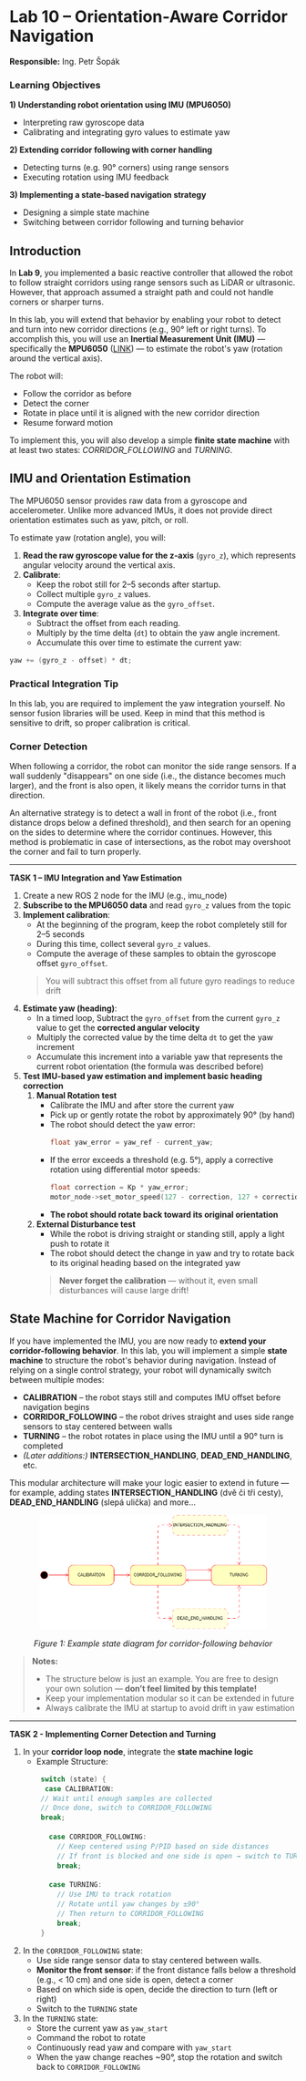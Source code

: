 # Lab 10 – Orientation-Aware Corridor Navigation

**Responsible:** Ing. Petr Šopák

### Learning Objectives

**1) Understanding robot orientation using IMU (MPU6050)**
  - Interpreting raw gyroscope data
  - Calibrating and integrating gyro values to estimate yaw

**2) Extending corridor following with corner handling**
  - Detecting turns (e.g. 90° corners) using range sensors
  - Executing rotation using IMU feedback

**3) Implementing a state-based navigation strategy**
  - Designing a simple state machine
  - Switching between corridor following and turning behavior

## Introduction

In **Lab 9**, you implemented a basic reactive controller that allowed the robot to follow straight corridors using range sensors such as LiDAR or ultrasonic. However, that approach assumed a straight path and could not handle corners or sharper turns.

In this lab, you will extend that behavior by enabling your robot to detect and turn into new corridor directions (e.g., 90° left or right turns). To accomplish this, you will use an **Inertial Measurement Unit (IMU)** — specifically the **MPU6050** ([LINK](https://www.alldatasheet.com/datasheet-pdf/pdf/1132807/TDK/MPU-6050.html#:~:text=Part%20#:%20MPU-6050.%20Download.%20File%20Size:%20905Kbytes.%20Page:,MotionTracking%20Device%20with%20DMP%20(MPU-6050/-6000).%20Manufacturer:%20TDK%20Electronics.)) — to estimate the robot's yaw (rotation around the vertical axis).

The robot will:
- Follow the corridor as before
- Detect the corner
- Rotate in place until it is aligned with the new corridor direction
- Resume forward motion

To implement this, you will also develop a simple **finite state machine** with at least two states: *CORRIDOR_FOLLOWING* and *TURNING*.


## IMU and Orientation Estimation

The MPU6050 sensor provides raw data from a gyroscope and accelerometer. Unlike more advanced IMUs, it does not provide direct orientation estimates such as yaw, pitch, or roll.

To estimate yaw (rotation angle), you will:
1. **Read the raw gyroscope value for the z-axis** (`gyro_z`), which represents angular velocity around the vertical axis.
2. **Calibrate**:
   - Keep the robot still for 2–5 seconds after startup.
   - Collect multiple `gyro_z` values.
   - Compute the average value as the `gyro_offset`.
3. **Integrate over time**:
   - Subtract the offset from each reading.
   - Multiply by the time delta (`dt`) to obtain the yaw angle increment.
   - Accumulate this over time to estimate the current yaw:

```cpp
yaw += (gyro_z - offset) * dt;
```

### Practical Integration Tip
In this lab, you are required to implement the yaw integration yourself. No sensor fusion libraries will be used. Keep in mind that this method is sensitive to drift, so proper calibration is critical.

### Corner Detection

When following a corridor, the robot can monitor the side range sensors. If a wall suddenly "disappears" on one side (i.e., the distance becomes much larger), and the front is also open, it likely means the corridor turns in that direction.

An alternative strategy is to detect a wall in front of the robot (i.e., front distance drops below a defined threshold), and then search for an opening on the sides to determine where the corridor continues. However, this method is problematic in case of intersections, as the robot may overshoot the corner and fail to turn properly. 

----------------------------------------------------------------------------------------------
**TASK 1 – IMU Integration and Yaw Estimation**

1. Create a new ROS 2 node for the IMU (e.g., imu_node)
2. **Subscribe to the MPU6050 data** and read `gyro_z` values from the topic
3. **Implement calibration**:
   - At the beginning of the program, keep the robot completely still for 2–5 seconds
   - During this time, collect several `gyro_z` values.
   - Compute the average of these samples to obtain the gyroscope offset `gyro_offset`.
   > You will subtract this offset from all future gyro readings to reduce drift
4. **Estimate yaw (heading)**:
   - In a timed loop, Subtract the `gyro_offset` from the current `gyro_z` value to get the **corrected angular velocity**
   - Multiply the corrected value by the time delta `dt` to get the yaw increment
   - Accumulate this increment into a variable yaw that represents the current robot orientation (the formula was described before)
5. **Test IMU-based yaw estimation and implement basic heading correction**
   1) **Manual Rotation test**
      - Calibrate the IMU and after store the current yaw
      - Pick up or gently rotate the robot by approximately 90° (by hand)
      - The robot should detect the yaw error:
        ```c++
        float yaw_error = yaw_ref - current_yaw;
        ```
      - If the error exceeds a threshold (e.g. 5°), apply a corrective rotation using differential motor speeds:
        ```c++
        float correction = Kp * yaw_error;
        motor_node->set_motor_speed(127 - correction, 127 + correction);
        ```
      - **The robot should rotate back toward its original orientation**
    3) **External Disturbance test**
       - While the robot is driving straight or standing still, apply a light push to rotate it
       - The robot should detect the change in yaw and try to rotate back to its original heading based on the integrated yaw 
       > **Never forget the calibration** — without it, even small disturbances will cause large drift!

## State Machine for Corridor Navigation

If you have implemented the IMU, you are now ready to **extend your corridor-following behavior**. In this lab, you will implement a simple **state machine** to structure the robot's behavior during navigation. Instead of relying on a single control strategy, your robot will dynamically switch between multiple modes:
  - **CALIBRATION** – the robot stays still and computes IMU offset before navigation begins
  - **CORRIDOR_FOLLOWING** – the robot drives straight and uses side range sensors to stay centered between walls
  - **TURNING** – the robot rotates in place using the IMU until a 90° turn is completed
  - *(Later additions:)* **INTERSECTION_HANDLING**, **DEAD_END_HANDLING**, etc.

This modular architecture will make your logic easier to extend in future — for example, adding states **INTERSECTION_HANDLING** (dvě či tři cesty), **DEAD_END_HANDLING** (slepá ulička) and more...

<p id="state_machine" align="center">
  <img src="../images/lab_10_state_machine.png" alt="alt text" width="400" height="200">
</p>
<p align="center">
    <em> Figure 1: Example state diagram for corridor-following behavior </em>
</p>

> **Notes:**
> - The structure below is just an example. You are free to design your own solution — **don’t feel limited by this template!**
> - Keep your implementation modular so it can be extended in future
> - Always calibrate the IMU at startup to avoid drift in yaw estimation

----------------------------------------------------------------------------------------------
**TASK 2 - Implementing Corner Detection and Turning**
1. In your **corridor loop node**, integrate the **state machine logic**
   - Example Structure:
     ```c++
      switch (state) {
       case CALIBRATION:
      // Wait until enough samples are collected
      // Once done, switch to CORRIDOR_FOLLOWING
      break;
     
        case CORRIDOR_FOLLOWING:
          // Keep centered using P/PID based on side distances
          // If front is blocked and one side is open → switch to TURNING
          break;
      
        case TURNING:
          // Use IMU to track rotation
          // Rotate until yaw changes by ±90°
          // Then return to CORRIDOR_FOLLOWING
          break;
      }
      ```
2. In the `CORRIDOR_FOLLOWING` state:
    - Use side range sensor data to stay centered between walls.
    - **Monitor the front sensor**: if the front distance falls below a threshold (e.g., < 10 cm) and one side is open, detect a corner
    - Based on which side is open, decide the direction to turn (left or right)
    - Switch to the `TURNING` state
3. In the `TURNING` state:
    - Store the current yaw as `yaw_start`
    - Command the robot to rotate
    - Continuously read yaw and compare with `yaw_start`
    - When the yaw change reaches ~90°, stop the rotation and switch back to `CORRIDOR_FOLLOWING`